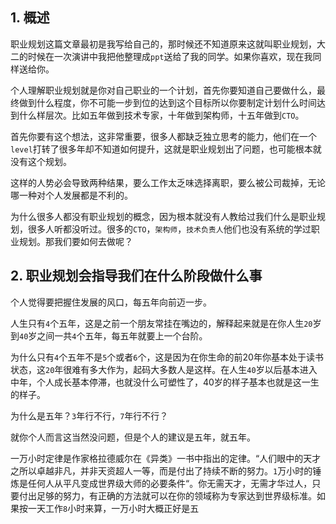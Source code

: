 ## 1. 概述

职业规划这篇文章最初是我写给自己的，那时候还不知道原来这就叫职业规划，大二的时候在一次演讲中我把他整理成```ppt```送给了我的同学。如果你喜欢，现在我同样送给你。

个人理解职业规划就是你对自己职业的一个计划，首先你要知道自己要做什么，最终做到什么程度，你不可能一步到位的达到这个目标所以你要制定计划什么时间达到什么样层次。比如五年做到技术专家，十年做到架构师，十五年做到```CTO```。

首先你要有这个想法，这非常重要，很多人都缺乏独立思考的能力，他们在一个```level```打转了很多年却不知道如何提升，这就是职业规划出了问题，也可能根本就没有这个规划。

这样的人势必会导致两种结果，要么工作太乏味选择离职，要么被公司裁掉，无论哪一种对个人发展都是不利的。

为什么很多人都没有职业规划的概念，因为根本就没有人教给过我们什么是职业规划，很多人听都没听过。很多的```CTO```，```架构师```，```技术负责人```他们也没有系统的学过职业规划。那我们要如何去做呢？

## 2. 职业规划会指导我们在什么阶段做什么事

个人觉得要把握住发展的风口，每五年向前迈一步。

人生只有```4```个五年，这是之前一个朋友常挂在嘴边的，解释起来就是在你人生```20```岁到```40```岁之间一共```4```个五年，每五年就要上一个台阶。

为什么只有```4```个五年不是```5```个或者```6```个，这是因为在你生命的前20年你基本处于读书状态，这```20```年很难有多大作为，起码大多数人是这样。在人生```40```岁以后基本进入中年，个人成长基本停滞，也就没什么可塑性了，40岁的样子基本也就是这一生的样子。

为什么是五年？``3``年行不行，```7```年行不行？

就你个人而言这当然没问题，但是个人的建议是五年，就五年。

一万小时定律是作家格拉德威尔在《异类》一书中指出的定律。“人们眼中的天才之所以卓越非凡，并非天资超人一等，而是付出了持续不断的努力。```1```万小时的锤炼是任何人从平凡变成世界级大师的必要条件“。你无需天才，无需才华过人，只要付出足够的努力，有正确的方法就可以在你的领域称为专家达到世界级标准。如果按一天工作```8```小时来算，一万小时大概正好是五